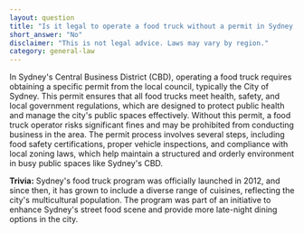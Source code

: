 ```yaml
---
layout: question
title: "Is it legal to operate a food truck without a permit in Sydney's CBD?"
short_answer: "No"
disclaimer: "This is not legal advice. Laws may vary by region."
category: general-law
---
```

In Sydney's Central Business District (CBD), operating a food truck requires obtaining a specific permit from the local council, typically the City of Sydney. This permit ensures that all food trucks meet health, safety, and local government regulations, which are designed to protect public health and manage the city's public spaces effectively. Without this permit, a food truck operator risks significant fines and may be prohibited from conducting business in the area. The permit process involves several steps, including food safety certifications, proper vehicle inspections, and compliance with local zoning laws, which help maintain a structured and orderly environment in busy public spaces like Sydney's CBD.

**Trivia:** Sydney's food truck program was officially launched in 2012, and since then, it has grown to include a diverse range of cuisines, reflecting the city's multicultural population. The program was part of an initiative to enhance Sydney's street food scene and provide more late-night dining options in the city.
